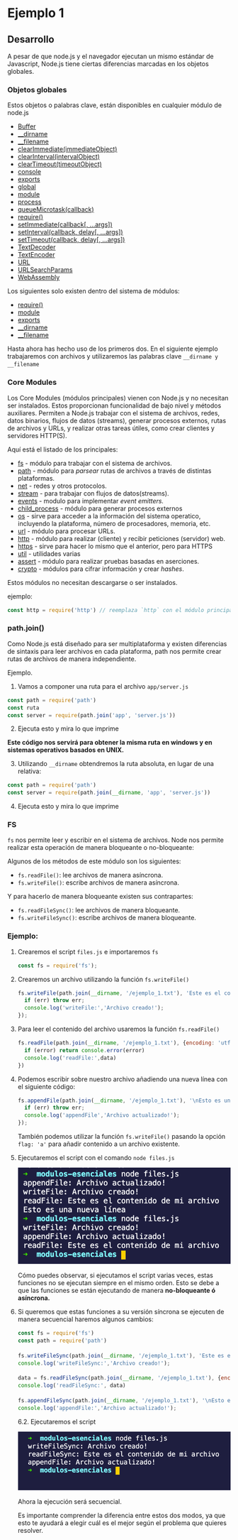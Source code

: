 # Ejemplo 1

## Desarrollo

A pesar de que node.js y el navegador ejecutan un mismo estándar de Javascript, Node.js tiene ciertas diferencias marcadas en los objetos globales.

### Objetos globales

Estos objetos o palabras clave, están disponibles en cualquier módulo de node.js

- [Buffer](https://nodejs.org/docs/latest-v12.x/api/globals.html#globals_class_buffer)
- [__dirname](https://nodejs.org/docs/latest-v12.x/api/globals.html#globals_dirname)
- [__filename](https://nodejs.org/docs/latest-v12.x/api/globals.html#globals_filename)
- [clearImmediate(immediateObject)](https://nodejs.org/docs/latest-v12.x/api/globals.html#globals_clearimmediate_immediateobject)
- [clearInterval(intervalObject)](https://nodejs.org/docs/latest-v12.x/api/globals.html#globals_clearinterval_intervalobject)
- [clearTimeout(timeoutObject)](https://nodejs.org/docs/latest-v12.x/api/globals.html#globals_cleartimeout_timeoutobject)
- [console](https://nodejs.org/docs/latest-v12.x/api/globals.html#globals_console)
- [exports](https://nodejs.org/docs/latest-v12.x/api/globals.html#globals_exports)
- [global](https://nodejs.org/docs/latest-v12.x/api/globals.html#globals_global)
- [module](https://nodejs.org/docs/latest-v12.x/api/globals.html#globals_module)
- [process](https://nodejs.org/docs/latest-v12.x/api/globals.html#globals_process)
- [queueMicrotask(callback)](https://nodejs.org/docs/latest-v12.x/api/globals.html#globals_queuemicrotask_callback)
- [require()](https://nodejs.org/docs/latest-v12.x/api/globals.html#globals_require)
- [setImmediate(callback[, ...args])](https://nodejs.org/docs/latest-v12.x/api/globals.html#globals_setimmediate_callback_args)
- [setInterval(callback, delay[, ...args])](https://nodejs.org/docs/latest-v12.x/api/globals.html#globals_setinterval_callback_delay_args)
- [setTimeout(callback, delay[, ...args])](https://nodejs.org/docs/latest-v12.x/api/globals.html#globals_settimeout_callback_delay_args)
- [TextDecoder](https://nodejs.org/docs/latest-v12.x/api/globals.html#globals_textdecoder)
- [TextEncoder](https://nodejs.org/docs/latest-v12.x/api/globals.html#globals_textencoder)
- [URL](https://nodejs.org/docs/latest-v12.x/api/globals.html#globals_url)
- [URLSearchParams](https://nodejs.org/docs/latest-v12.x/api/globals.html#globals_urlsearchparams)
- [WebAssembly](https://nodejs.org/docs/latest-v12.x/api/globals.html#globals_webassembly)

Los siguientes solo existen dentro del sistema de módulos:

- [require()](https://nodejs.org/docs/latest-v12.x/api/modules.html#modules_require_id)
- [module](https://nodejs.org/docs/latest-v12.x/api/modules.html#modules_module)
- [exports](https://nodejs.org/docs/latest-v12.x/api/modules.html#modules_exports)
- [__dirname](https://nodejs.org/docs/latest-v12.x/api/modules.html#modules_dirname)
- [__filename](https://nodejs.org/docs/latest-v12.x/api/modules.html#modules_filename)

Hasta ahora has hecho uso de los primeros dos. En el siguiente ejemplo trabajaremos con archivos y utilizaremos las palabras clave ` __dirname y __filename `

### Core Modules

Los Core Modules (módulos principales) vienen con Node.js y no necesitan ser instalados. Estos proporcionan funcionalidad de bajo nivel y métodos auxiliares. Permiten a Node.js trabajar con el sistema de archivos, redes, datos binarios, flujos de datos (streams), generar procesos externos, rutas de archivos y URLs, y realizar otras tareas útiles, como crear clientes y servidores HTTP(S).

Aquí está el listado de los principales:

- [fs](http://nodejs.org/api/fs.html) - módulo para trabajar con el sistema de archivos.
- [path](http://nodejs.org/api/path.html) - módulo para *parsear* rutas de archivos a través de distintas plataformas.
- [net](http://nodejs.org/api/net.html) - redes y otros protocolos.
- [stream](http://nodejs.org/api/stream.html) - para trabajar con flujos de datos(streams).
- [events](http://nodejs.org/api/events.html) - modulo para implementar *event emitters.*
- [child_process](http://nodejs.org/api/child_process.html) - módulo para generar procesos externos
- [os](http://nodejs.org/api/os.html) - sirve para acceder a la información del sistema operatico, incluyendo la plataforma, número de procesadores, memoria, etc.
- [url](http://nodejs.org/api/url.html) - módulo para procesar URLs.
- [http](http://nodejs.org/api/http.html) - módulo para realizar (cliente) y recibir peticiones (servidor) web.
- [https](http://nodejs.org/api/https.html) - sirve para hacer lo mismo que el anterior, pero para HTTPS
- [util](http://nodejs.org/api/util.html) - utilidades varias
- [assert](http://nodejs.org/api/assert.html) - módulo para realizar pruebas basadas en aserciones.
- [crypto](http://nodejs.org/api/crypto.html) - módulos para cifrar información y crear *hashes*.

Estos módulos no necesitan descargarse o ser instalados. 

ejemplo:

```jsx
const http = require('http') // reemplaza `http` con el módulo principal que quieras utilizar
```

### path.join()

Como Node.js está diseñado para ser multiplataforma y existen diferencias de sintaxis para leer archivos en cada plataforma, path nos permite crear rutas de archivos de manera independiente.

Ejemplo.

1. Vamos a componer una ruta para el archivo `app/server.js`

```jsx
const path = require('path')
const ruta
const server = require(path.join('app', 'server.js')) 
```

2. Ejecuta esto y mira lo que imprime

**Este código nos servirá para obtener la misma ruta en windows y en sistemas operativos basados en UNIX.**

3. Utilizando `__dirname` obtendremos la ruta absoluta, en lugar de una relativa:

```jsx
const path = require('path')
const server = require(path.join(__dirname, 'app', 'server.js')) 
```

4. Ejecuta esto y mira lo que imprime

### FS

`fs` nos permite leer y escribir en el sistema de archivos. Node nos permite realizar esta operación de manera bloqueante o no-bloqueante:

Algunos de los métodos de este módulo son los siguientes:

- `fs.readFile()`: lee archivos de manera asíncrona.
- `fs.writeFile()`: escribe archivos de manera asíncrona.

Y para hacerlo de manera bloqueante existen sus contrapartes:

- `fs.readFileSync()`: lee archivos de manera bloqueante.
- `fs.writeFileSync()`: escribe archivos de manera bloqueante.

### Ejemplo:

1. Crearemos el script `files.js` e importaremos `fs`

    ```jsx
    const fs = require('fs');
    ```

2. Crearemos un archivo utilizando la función `fs.writeFile()`

    ```jsx
    fs.writeFile(path.join(__dirname, '/ejemplo_1.txt'), 'Este es el contenido de mi archivo', {encoding: 'utf-8'}, (err) => {
      if (err) throw err;
      console.log('writeFile:','Archivo creado!');
    });
    ```

3. Para leer el contenido del archivo usaremos la función `fs.readFile()`

    ```jsx
    fs.readFile(path.join(__dirname, '/ejemplo_1.txt'), {encoding: 'utf-8'}, function (error, data) {
      if (error) return console.error(error)
      console.log('readFile:',data)
    })
    ```

4. Podemos escribir sobre nuestro archivo añadiendo una nueva línea con el siguiente código:

    ```jsx
    fs.appendFile(path.join(__dirname, '/ejemplo_1.txt'), '\nEsto es una nueva línea', (err) => {
      if (err) throw err;
      console.log('appendFile','Archivo actualizado!');
    });
    ```

    También podemos utilizar la función `fs.writeFile()` pasando la opción `flag: 'a'` para añadir contenido a un archivo existente.

5. Ejecutaremos el script con el comando `node files.js` 

    ![img/Untitled.png](img/Untitled.png)

    Cómo puedes observar, si ejecutamos el script varias veces, estas funciones no se ejecutan siempre en el mismo orden. Esto se debe a que las funciones se están ejecutando de manera **no-bloqueante ó asíncrona.**

6. Si queremos que estas funciones a su versión síncrona se ejecuten de manera secuencial haremos algunos cambios:

    ```jsx
    const fs = require('fs')
    const path = require('path')

    fs.writeFileSync(path.join(__dirname, '/ejemplo_1.txt'), 'Este es el contenido de mi archivo', {encoding: 'utf-8'});
    console.log('writeFileSync:','Archivo creado!');

    data = fs.readFileSync(path.join(__dirname, '/ejemplo_1.txt'), {encoding: 'utf-8'})
    console.log('readFileSync:', data)

    fs.appendFileSync(path.join(__dirname, '/ejemplo_1.txt'), '\nEsto es una nueva línea');
    console.log('appendFile:','Archivo actualizado!');
    ```

    6.2. Ejecutaremos el script

    ![img/Untitled%201.png](img/Untitled%201.png)

    Ahora la ejecución será secuencial.

    Es importante comprender la diferencia entre estos dos modos, ya que esto te ayudará a elegir cuál es el mejor según el problema que quieres resolver.
